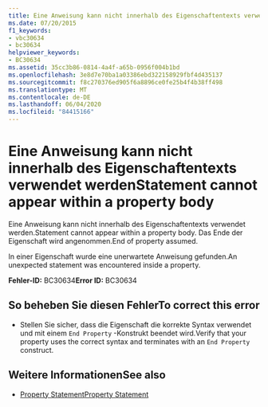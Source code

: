 ```yaml
---
title: Eine Anweisung kann nicht innerhalb des Eigenschaftentexts verwendet werden
ms.date: 07/20/2015
f1_keywords:
- vbc30634
- bc30634
helpviewer_keywords:
- BC30634
ms.assetid: 35cc3b86-0814-4a4f-a65b-0956f004b1bd
ms.openlocfilehash: 3e8d7e70ba1a03386ebd322158929fbf4d435137
ms.sourcegitcommit: f8c270376ed905f6a8896ce0fe25b4f4b38ff498
ms.translationtype: MT
ms.contentlocale: de-DE
ms.lasthandoff: 06/04/2020
ms.locfileid: "84415166"
---
```

# <a name="statement-cannot-appear-within-a-property-body"></a><span data-ttu-id="4dfcb-102">Eine Anweisung kann nicht innerhalb des Eigenschaftentexts verwendet werden</span><span class="sxs-lookup"><span data-stu-id="4dfcb-102">Statement cannot appear within a property body</span></span>
<span data-ttu-id="4dfcb-103">Eine Anweisung kann nicht innerhalb des Eigenschaftentexts verwendet werden.</span><span class="sxs-lookup"><span data-stu-id="4dfcb-103">Statement cannot appear within a property body.</span></span> <span data-ttu-id="4dfcb-104">Das Ende der Eigenschaft wird angenommen.</span><span class="sxs-lookup"><span data-stu-id="4dfcb-104">End of property assumed.</span></span>  
  
 <span data-ttu-id="4dfcb-105">In einer Eigenschaft wurde eine unerwartete Anweisung gefunden.</span><span class="sxs-lookup"><span data-stu-id="4dfcb-105">An unexpected statement was encountered inside a property.</span></span>  
  
 <span data-ttu-id="4dfcb-106">**Fehler-ID:** BC30634</span><span class="sxs-lookup"><span data-stu-id="4dfcb-106">**Error ID:** BC30634</span></span>  
  
## <a name="to-correct-this-error"></a><span data-ttu-id="4dfcb-107">So beheben Sie diesen Fehler</span><span class="sxs-lookup"><span data-stu-id="4dfcb-107">To correct this error</span></span>  
  
- <span data-ttu-id="4dfcb-108">Stellen Sie sicher, dass die Eigenschaft die korrekte Syntax verwendet und mit einem `End Property` -Konstrukt beendet wird.</span><span class="sxs-lookup"><span data-stu-id="4dfcb-108">Verify that your property uses the correct syntax and terminates with an `End Property` construct.</span></span>  
  
## <a name="see-also"></a><span data-ttu-id="4dfcb-109">Weitere Informationen</span><span class="sxs-lookup"><span data-stu-id="4dfcb-109">See also</span></span>

- [<span data-ttu-id="4dfcb-110">Property Statement</span><span class="sxs-lookup"><span data-stu-id="4dfcb-110">Property Statement</span></span>](../language-reference/statements/property-statement.md)
